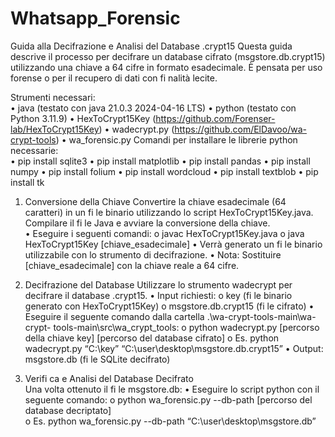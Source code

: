 # Whatsapp_Forensic
Guida alla Decifrazione e Analisi del Database .crypt15 
Questa guida descrive il processo per decifrare un database cifrato (msgstore.db.crypt15) 
utilizzando una chiave a 64 cifre in formato esadecimale. È pensata per uso forense o per il 
recupero di dati con fi nalità lecite. 
 
Strumenti necessari:  
•  java (testato con java 21.0.3 2024-04-16 LTS) 
•  python (testato con Python 3.11.9) 
•  HexToCrypt15Key (https://github.com/Forenser-lab/HexToCrypt15Key) 
•  wadecrypt.py (https://github.com/ElDavoo/wa-crypt-tools) 
•  wa_forensic.py 
Comandi per installare le librerie python necessarie:  
•  pip install sqlite3 
•  pip install matplotlib 
•  pip install pandas 
•  pip install numpy 
•  pip install folium 
•  pip install wordcloud 
•  pip install textblob 
•  pip install tk 
 
 
1. Conversione della Chiave 
Convertire la chiave esadecimale (64 caratteri) in un fi le binario utilizzando lo script 
HexToCrypt15Key.java. 
Compilare il fi le Java e avviare la conversione della chiave.  
•  Eseguire i seguenti comandi: 
o  javac HexToCrypt15Key.java 
o  java HexToCrypt15Key [chiave_esadecimale] 
•  Verrà generato un fi le binario utilizzabile con lo strumento di decifrazione. 
•  Nota: Sostituire [chiave_esadecimale] con la chiave reale a 64 cifre. 
 
2. Decifrazione del Database Utilizzare lo strumento wadecrypt per decifrare il database .crypt15. 
•  Input richiesti: 
o  key (fi le binario generato  con HexToCrypt15Key) 
o  msgstore.db.crypt15 (fi le cifrato) 
•  Eseguire il seguente comando dalla cartella .\wa-crypt-tools-main\wa-crypt-
tools-main\src\wa_crypt_tools: 
o  python wadecrypt.py [percorso della chiave key] [percorso del database cifrato] 
o  Es. python wadecrypt.py “C:\key” “C:\user\desktop\msgstore.db.crypt15” 
•  Output: msgstore.db (fi le SQLite decifrato) 
 
3. Verifi ca e Analisi del Database Decifrato  
Una volta ottenuto il fi le msgstore.db: 
•  Eseguire lo script python con il seguente comando: 
o  python wa_forensic.py --db-path [percorso del database decriptato]  
o  Es.  python wa_forensic.py --db-path “C:\user\desktop\msgstore.db” 
